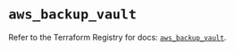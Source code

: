 # `aws_backup_vault`

Refer to the Terraform Registry for docs: [`aws_backup_vault`](https://registry.terraform.io/providers/hashicorp/aws/5.43.0/docs/resources/backup_vault).
